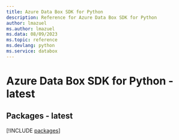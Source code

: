 ```yaml
---
title: Azure Data Box SDK for Python
description: Reference for Azure Data Box SDK for Python
author: lmazuel
ms.author: lmazuel
ms.data: 08/09/2023
ms.topic: reference
ms.devlang: python
ms.service: databox
---
```

# Azure Data Box SDK for Python - latest
## Packages - latest
[!INCLUDE [packages](data-box-index.md)]
